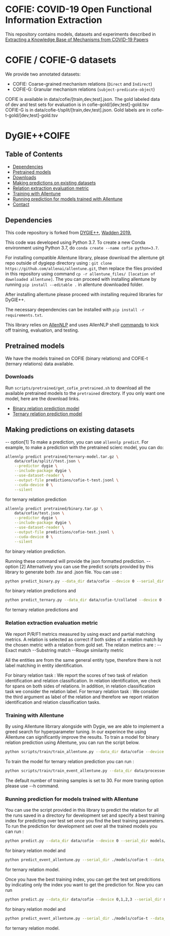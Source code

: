 
# COFIE: COVID-19 Open Functional Information Extraction

This repository contains models, datasets and experiments described in [Extracting a Knowledge Base of Mechanisms from COVID-19 Papers](TBA)

# COFIE / COFIE-G datasets
We provide two annotated datasets:
- COFIE: Coarse-grained mechanism relations (`Direct` and `Indirect`)
- COFIE-G: Granular mechanism relations (`subject-predicate-object`)

COFIE is available in data/cofie/[train,dev,test].json. The gold labeled data of dev and test sets for evaluation is in cofie-gold/[dev,test]-gold.tsv
COFIE-G is in data/cofie-t/split/[train,dev,test].json. Gold labels are in cofie-t-gold/[dev,test]-gold.tsv


# DyGIE++COIFE


## Table of Contents
- [Dependencies](#dependencies)
- [Pretrained models](#Pretrained-models)
- [Downloads](#downloads)
- [Making predictions on existing datasets](#making-predictions-on-existing-datasets)
- [Relation extraction evaluation metric](#relation-extraction-evaluation-metric)
- [Training with Allentune](#training-with-allentune)
- [Running prediction for models trained with Allentune](#running-prediction-for-models-trained-with-allentune)
- [Contact](#contact)


## Dependencies
This code repository is forked from [DYGIE++](https://github.com/dwadden/dygiepp/blob/allennlp-v1), [Wadden 2019.](https://www.semanticscholar.org/paper/Entity%2C-Relation%2C-and-Event-Extraction-with-Span-Wadden-Wennberg/fac2368c2ec81ef82fd168d49a0def2f8d1ec7d8)

This code was developed using Python 3.7. To create a new Conda environment using Python 3.7, do `conda create --name cofie python=3.7`.

For installing compatible Allentune library, please download the allentune git repo outside of dygiepp directory using : `git clone https://github.com/allenai/allentune.git`, then replace the files provided in this repository using command `cp -r allentune_files/ [location of downloaded allentune]`. The you can proceed with installing allentune by running `pip install --editable .` in allentune downloaded folder.

After installing allentune please proceed with installing required libraries for DyGIE++.

The necessary dependencies can be installed with `pip install -r requirements.txt`.

This library relies on [AllenNLP](https://allennlp.org) and uses AllenNLP shell [commands](https://docs.allennlp.org/master/#package-overview) to kick off training, evaluation, and testing.


## Pretrained models 
We have the models trained on COFIE (binary relations) and COFIE-t (ternary relations) data available. 

### Downloads 

Run `scripts/pretrained/get_cofie_pretrained.sh` to download all the available pretrained models to the `pretrained` directory. If you only want one model, here are the download links.

- [Binary relation prediction model](https://ai2-s2-cofie.s3-us-west-2.amazonaws.com/models/binary-model.tar.gz)
- [Ternary relation prediction model](https://ai2-s2-cofie.s3-us-west-2.amazonaws.com/models/ternary-model.tar.gz)


## Making predictions on existing datasets 
-- option[1]
To make a prediction, you can use `allennlp predict`. For example, to make a prediction with the pretrained scierc model, you can do:

```bash
allennlp predict pretrained/ternary-model.tar.gz \
    data/cofie/split//test.json \
    --predictor dygie \
    --include-package dygie \
    --use-dataset-reader \
    --output-file predictions/cofie-t-test.jsonl \
    --cuda-device 0 \
    --silent
```
for ternary relation prediction 

```bash
allennlp predict pretrained/binary.tar.gz \
    data/cofie/test.json \
    --predictor dygie \
    --include-package dygie \
    --use-dataset-reader \
    --output-file predictions/cofie-test.jsonl \
    --cuda-device 0 \
    --silent
```

for binary relation prediction.

Running these command will provide the json formatted prediction. 
-- option [2]
Alternatively you can use the predict scripts provided by this library to generate both .tsv and .json file. You can use :

```bash
python predict_binary.py --data_dir data/cofie --device 0 --serial_dir pretrained/binary-model.tar.gz  --pred_dir predictions/cofie-test/
```
for binary relation predictions and 

```bash
python predict_ternary.py --data_dir data/cofie-t/collated --device 0 --serial_dir pretrained/ternary-model.tar.gz  --pred_dir predictions/cofie-t-test/
```
for ternary relation predictions and 


### Relation extraction evaluation metric 

We report P/R/F1 metrics measured by using exact and partial matching metrics. A relation is selected as correct if both sides of a relation match by the chosen metric with a relation from gold set.
The relaton metircs are :
--Exact match
--Substring match
--Rouge similarity metric

All the entities are from the same general entity type, therefore there is not label matching in entity identification.

For binary relation task : We report the scores of two task of relation identification and relation classification. In relation identification, we check for spans on both sides of relations. In addition, in relation classification task we consider the relation label.
For ternary relation task : We consider the third argument as label of the relation and therefore we report relation identification and relation classification tasks. 


### Training with Allentune 
By using Allentune librrary alongside with Dygie, we are able to implement a greed search for hyperparameter tuning. In our experince the using Allentune can significantly improve the results.
To train a model for binary relation prediction using Allentune, you can run the script below. 

```bash 
python scripts/train/train_allentune.py --data_dir data/cofie --device 0,1,2,3 --serial_dir models/cofie/ --gpu_count 4 --cpu_count 12 --device 0,1,2,3
```

To train the model for ternary relation prediction you can run :
```bash
python scripts/train/train_event_allentune.py --data_dir data/processed/collated_events/ --serial_dir ./models/events --gpu_count 4 --cpu_count 12 --device 0,1,2,3
```


The default number of training samples is set to 30. For more traning option please use --h command.


### Running prediction for models trained with Allentune 
You can use the script provided in this library to predict the relation for all the runs saved in a directory for development set and specify a best training index for predicting over test set once you find the best training parameters.
To run the prediction for development set over all the trained models you can run :
```bash 
python predict.py --data_dir data/cofie --device 0 --serial_dir models/cofie/ 
```
for binary relation model and 

```bash 
python predict_event_allentune.py --serial_dir ./models/cofie-t --data_dir ./data/cofie-t/ --pred_dir ./predictions/cofie-t 
```
for ternary relation model.


Once you have the best training index, you can get the test set predcitions by indicating only the index you want to get the prediction for. Now you can run 

```bash 
python predict.py --data_dir data/cofie --device 0,1,2,3 --serial_dir models/cofie/  --pred_dir predictions/cofie
```
for binary relation model and 

```bash 
python predict_event_allentune.py --serial_dir ./models/cofie-t --data_dir ./data/cofie-t/ --pred_dir ./predictions/cofie-t --test_data --test_index 17
```
for ternary relation model.


